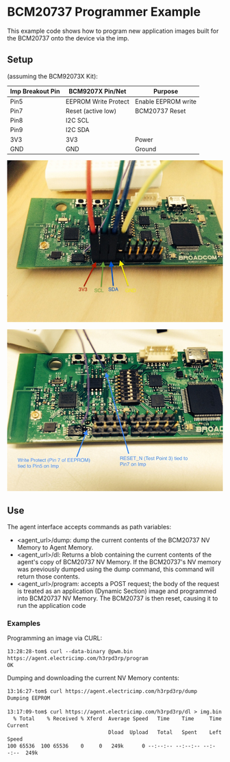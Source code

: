 
# BCM20737 Programmer Example

This example code shows how to program new application images built for the BCM20737 onto the device via the imp. 

## Setup

(assuming the BCM92073X Kit):

| Imp Breakout Pin | BCM9207X Pin/Net | Purpose | 
|------------------|------------------|---------|
| Pin5 | EEPROM Write Protect | Enable EEPROM write |
| Pin7 | Reset (active low) | BCM20737 Reset |
| Pin8 | I2C SCL |  |
| Pin9 | I2C SDA |  |
| 3V3 | 3V3 | Power |
| GND | GND | Ground |

![Header Connections](headers.jpg "Header Connections")

![Soldered Connections](reworks.jpg "Soldered Connections")

## Use

The agent interface accepts commands as path variables:

- <agent_url>/dump: dump the current contents of the BCM20737 NV Memory to Agent Memory. 
- <agent_url>/dl: Returns a blob containing the current contents of the agent's copy of BCM20737 NV Memory. If the BCM20737's NV memory was previously dumped using the dump command, this command will return those contents.
- <agent_url>/program: accepts a POST request; the body of the request is treated as an application (Dynamic Section) image and programmed into BCM20737 NV Memory. The BCM20737 is then reset, causing it to run the application code

### Examples

Programming an image via CURL:

```
13:28:28-tom$ curl --data-binary @pwm.bin https://agent.electricimp.com/h3rpd3rp/program
OK
```

Dumping and downloading the current NV Memory contents:

```
13:16:27-tom$ curl https://agent.electricimp.com/h3rpd3rp/dump
Dumping EEPROM

13:17:09-tom$ curl https://agent.electricimp.com/h3rpd3rp/dl > img.bin
  % Total    % Received % Xferd  Average Speed   Time    Time     Time  Current
                                 Dload  Upload   Total   Spent    Left  Speed
100 65536  100 65536    0     0   249k      0 --:--:-- --:--:-- --:--:--  249k
```
